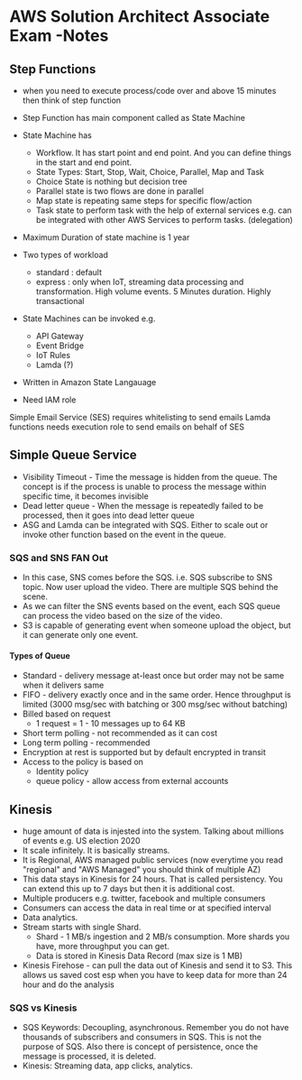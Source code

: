# AWS Solution Architect Associate Exam -Notes

## Step Functions

* when you need to execute process/code over and above 15 minutes then think of step function
* Step Function has main component called as State Machine
* State Machine has
  * Workflow. It has start point and end point. And you can define things in the start and end point.
  * State Types: Start, Stop, Wait, Choice, Parallel, Map and Task
  * Choice State is nothing but decision tree
  * Parallel state is two flows are done in parallel
  * Map state is repeating same steps for specific flow/action
  * Task state to perform task with the help of external services e.g. can be integrated with other AWS Services to perform tasks. (delegation)

* Maximum Duration of state machine is 1 year
* Two types of workload
  * standard : default 
  * express : only when IoT, streaming data processing and transformation. High volume events. 5 Minutes duration. Highly transactional
* State Machines can be invoked e.g.
  * API Gateway
  * Event Bridge
  * IoT Rules
  * Lamda (?)
* Written in Amazon State Langauage
* Need IAM role
  
Simple Email Service (SES) requires whitelisting to send emails
Lamda functions needs execution role to send emails on behalf of SES

## Simple Queue Service

* Visibility Timeout - Time the message is hidden from the queue. The concept is if the process is unable to process the message within specific time, it becomes invisible
* Dead letter queue - When the message is repeatedly failed to be processed, then it goes into dead letter queue
* ASG and Lamda can be integrated with SQS. Either to scale out or invoke other function based on the event in the queue.

### SQS and SNS FAN Out

* In this case, SNS comes before the SQS. i.e. SQS subscribe to SNS topic. Now user upload the video. There are multiple SQS behind the scene. 
* As we can filter the SNS events based on the event, each SQS queue can process the video based on the size of the video.
* S3 is capable of generating event when someone upload the object, but it can generate only one event.

#### Types of Queue

* Standard - delivery message at-least once but order may not be same when it delivers same
* FIFO - delivery exactly once and in the same order. Hence throughput is limited (3000 msg/sec with batching or 300 msg/sec without batching)
* Billed based on request
  * 1 request = 1 - 10 messages up to 64 KB
* Short term polling - not recommended as it can cost 
* Long term polling - recommended
* Encryption at rest is supported but by default encrypted in transit
* Access to the policy is based on 
  * Identity policy
  * queue policy - allow access from external accounts

## Kinesis

* huge amount of data is injested into the system. Talking about millions of events e.g. US election 2020
* It scale infinitely. It is basically streams.
* It is Regional, AWS managed public services (now everytime you read "regional" and "AWS Managed" you should think of multiple AZ)
* This data stays in Kinesis for 24 hours. That is called persistency. You can extend this up to 7 days but then it is additional cost.
* Multiple producers e.g. twitter, facebook and multiple consumers
* Consumers can access the data in real time or at specified interval
* Data analytics.
* Stream starts with single Shard.
  * Shard - 1 MB/s ingestion and 2 MB/s consumption. More shards you have, more throughput you can get.
  * Data is stored in Kinesis Data Record (max size is 1 MB)
* Kinesis Firehose - can pull the data out of Kinesis and send it to S3. This allows us saved cost esp when you have to keep data for more than 24 hour and do the analysis

### SQS vs Kinesis

* SQS Keywords: Decoupling, asynchronous. Remember you do not have thousands of subscribers and consumers in SQS. This is not the purpose of SQS. Also there is concept of persistence, once the message is processed, it is deleted.
* Kinesis: Streaming data, app clicks, analytics.
